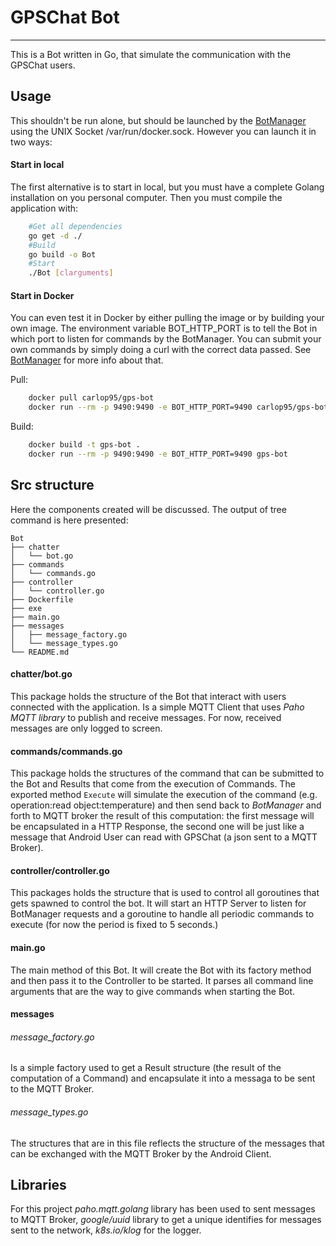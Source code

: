 # GPSChat Bot
--------------
This is a Bot written in Go, that simulate the communication with the GPSChat users.

## Usage
This shouldn't be run alone, but should be launched by the [BotManager](https://github.com/CarloP95/GPSChat/tree/master/BotManager) using the UNIX Socket /var/run/docker.sock.
However you can launch it in two ways:


#### Start in local
The first alternative is to start in local, but you must have a complete Golang installation on you personal computer. Then you must compile the application with:
```bash
    #Get all dependencies
    go get -d ./
    #Build
    go build -o Bot
    #Start
    ./Bot [clarguments]
```

#### Start in Docker
You can even test it in Docker by either pulling the image or by building your own image.
The environment variable BOT_HTTP_PORT is to tell the Bot in which port to listen for commands by the BotManager.
You can submit your own commands by simply doing a curl with the correct data passed. See [BotManager](https://github.com/CarloP95/GPSChat/tree/master/BotManager) for more info about that.

Pull:
```bash
    docker pull carlop95/gps-bot
    docker run --rm -p 9490:9490 -e BOT_HTTP_PORT=9490 carlop95/gps-bot
```

Build:
```bash
    docker build -t gps-bot .
    docker run --rm -p 9490:9490 -e BOT_HTTP_PORT=9490 gps-bot
```

## Src structure
Here the components created will be discussed. The output of tree command is here presented:
```
Bot
├── chatter
│   └── bot.go
├── commands
│   └── commands.go
├── controller
│   └── controller.go
├── Dockerfile
├── exe
├── main.go
├── messages
│   ├── message_factory.go
│   └── message_types.go
└── README.md
```
#### chatter/bot.go
This package holds the structure of the Bot that interact with users connected with the application. Is a simple MQTT Client that uses *Paho MQTT library* to publish and receive messages. For now, received messages are only logged to screen.

#### commands/commands.go
This package holds the structures of the command that can be submitted to the Bot and Results that come from the execution of Commands. The exported method `Execute` will simulate the execution of the command (e.g. operation:read object:temperature) and then send back to _BotManager_ and forth to MQTT broker the result of this computation: the first message will be encapsulated in a HTTP Response, the second one will be just like a message that Android User can read with GPSChat (a json sent to a MQTT Broker).

#### controller/controller.go
This packages holds the structure that is used to control all goroutines that gets spawned to control the bot. It will start an HTTP Server to listen for BotManager requests and a goroutine to handle all periodic commands to execute (for now the period is fixed to 5 seconds.)

#### main.go
The main method of this Bot. It will create the Bot with its factory method and then pass it to the Controller to be started. It parses all command line arguments that are the way to give commands when starting the Bot.

#### messages

###### message_factory.go
Is a simple factory used to get a Result structure (the result of the computation of a Command) and encapsulate it into a messaga to be sent to the MQTT Broker.

###### message_types.go
The structures that are in this file reflects the structure of the messages that can be exchanged with the MQTT Broker by the Android Client.

## Libraries
For this project *paho.mqtt.golang* library has been used to sent messages to MQTT Broker, *google/uuid* library to get a unique identifies for messages sent to the network, *k8s.io/klog* for the logger.